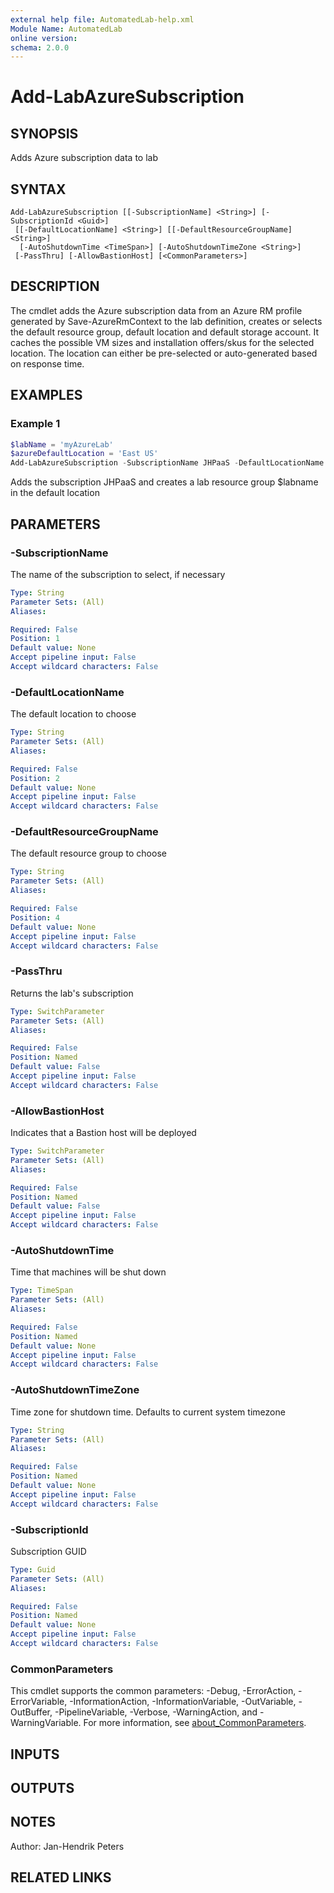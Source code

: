 ```yaml
---
external help file: AutomatedLab-help.xml
Module Name: AutomatedLab
online version:
schema: 2.0.0
---
```


# Add-LabAzureSubscription

## SYNOPSIS
Adds Azure subscription data to lab

## SYNTAX

```
Add-LabAzureSubscription [[-SubscriptionName] <String>] [-SubscriptionId <Guid>]
 [[-DefaultLocationName] <String>] [[-DefaultResourceGroupName] <String>]
  [-AutoShutdownTime <TimeSpan>] [-AutoShutdownTimeZone <String>]
 [-PassThru] [-AllowBastionHost] [<CommonParameters>]
```

## DESCRIPTION
The cmdlet adds the Azure subscription data from an Azure RM profile generated by Save-AzureRmContext to the lab definition, creates or selects the default resource group, default location and default storage account.
It caches the possible VM sizes and installation offers/skus for the selected location.
The location can either be pre-selected or auto-generated based on response time.

## EXAMPLES

### Example 1
```powershell
$labName = 'myAzureLab'
$azureDefaultLocation = 'East US'
Add-LabAzureSubscription -SubscriptionName JHPaaS -DefaultLocationName $azureDefaultLocation
```

Adds the subscription JHPaaS and creates a lab resource group $labname in the default location

## PARAMETERS

### -SubscriptionName
The name of the subscription to select, if necessary

```yaml
Type: String
Parameter Sets: (All)
Aliases:

Required: False
Position: 1
Default value: None
Accept pipeline input: False
Accept wildcard characters: False
```

### -DefaultLocationName
The default location to choose

```yaml
Type: String
Parameter Sets: (All)
Aliases:

Required: False
Position: 2
Default value: None
Accept pipeline input: False
Accept wildcard characters: False
```

### -DefaultResourceGroupName
The default resource group to choose

```yaml
Type: String
Parameter Sets: (All)
Aliases:

Required: False
Position: 4
Default value: None
Accept pipeline input: False
Accept wildcard characters: False
```

### -PassThru
Returns the lab's subscription

```yaml
Type: SwitchParameter
Parameter Sets: (All)
Aliases:

Required: False
Position: Named
Default value: False
Accept pipeline input: False
Accept wildcard characters: False
```

### -AllowBastionHost
Indicates that a Bastion host will be deployed

```yaml
Type: SwitchParameter
Parameter Sets: (All)
Aliases:

Required: False
Position: Named
Default value: False
Accept pipeline input: False
Accept wildcard characters: False
```

### -AutoShutdownTime
Time that machines will be shut down

```yaml
Type: TimeSpan
Parameter Sets: (All)
Aliases:

Required: False
Position: Named
Default value: None
Accept pipeline input: False
Accept wildcard characters: False
```

### -AutoShutdownTimeZone
Time zone for shutdown time.
Defaults to current system timezone

```yaml
Type: String
Parameter Sets: (All)
Aliases:

Required: False
Position: Named
Default value: None
Accept pipeline input: False
Accept wildcard characters: False
```

### -SubscriptionId
Subscription GUID

```yaml
Type: Guid
Parameter Sets: (All)
Aliases:

Required: False
Position: Named
Default value: None
Accept pipeline input: False
Accept wildcard characters: False
```

### CommonParameters
This cmdlet supports the common parameters: -Debug, -ErrorAction, -ErrorVariable, -InformationAction, -InformationVariable, -OutVariable, -OutBuffer, -PipelineVariable, -Verbose, -WarningAction, and -WarningVariable. For more information, see [about_CommonParameters](http://go.microsoft.com/fwlink/?LinkID=113216).

## INPUTS

## OUTPUTS

## NOTES
Author: Jan-Hendrik Peters

## RELATED LINKS
